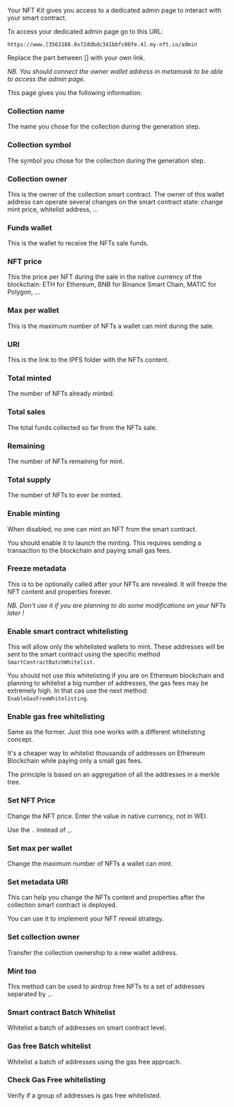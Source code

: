 Your NFT Kit gives you access to a dedicated admin page to interact with your smart contract.

To access your dedicated admin page go to this URL:

```
https://www.[3563188.0x72ddbdc341bbfc00fe.4].my-nft.io/admin
```

Replace the part between [] with your own link.

*NB. You should connect the owner wallet address in metamask to be able to access the admin page.*

This page gives you the following information:

### Collection name

The name you chose for the collection during the generation step.

### Collection symbol

The symbol you chose for the collection during the generation step.

### Collection owner

This is the owner of the collection smart contract. The owner of this wallet address can operate several changes on the smart contract state: change mint price, whitelist address, ...

### Funds wallet

This is the wallet to receive the NFTs sale funds.

### NFT price

This the price per NFT during the sale in the native currency of the blockchain: ETH for Ethereum, BNB for Binance Smart Chain, MATIC for Polygon, ...

### Max per wallet

This is the maximum number of NFTs a wallet can mint during the sale.

### URI

This is the link to the IPFS folder with the NFTs content.

### Total minted

The number of NFTs already minted.

### Total sales

The total funds collected so far from the NFTs sale.

### Remaining

The number of NFTs remaining for mint.

### Total supply

The number of NFTs to ever be minted.

### Enable minting

When disabled, no one can mint an NFT from the smart contract.

You should enable it to launch the minting. This requires sending a transaction to the blockchain and paying small gas fees.

### Freeze metadata

This is to be optionally called after your NFTs are revealed. It will freeze the NFT content and properties forever.

*NB. Don't use it if you are planning to do some modifications on your NFTs later !*

### Enable smart contract whitelisting

This will allow only the whitelisted wallets to mint. These addresses will be sent to the smart contract using the specific method `SmartContractBatchWhitelist`.

You should not use this whitelisting if you are on Ethereum blockchain and planning to whitelist a big number of addresses, the gas fees may be extremely high. In that cas use the next method: `EnableGasFreeWhitelisting`.

### Enable gas free whitelisting

Same as the former. Just this one works with a different whitelisting concept.

It's a cheaper way to whitelist thousands of addresses on Ethereum Blockchain while paying only a small gas fees.

The principle is based on an aggregation of all the addresses in a merkle tree.

### Set NFT Price

Change the NFT price. Enter the value in native currency, not in WEI.

Use the `.` instead of `,`.

### Set max per wallet

Change the maximum number of NFTs a wallet can mint.

### Set metadata URI

This can help you change the NFTs content and properties after the collection smart contract is deployed.

You can use it to implement your NFT reveal strategy.

### Set collection owner

Transfer the collection ownership to a new wallet address.

### Mint too

This method can be used to airdrop free NFTs to a set of addresses separated by `,`.

### Smart contract Batch Whitelist

Whitelist a batch of addresses on smart contract level.

### Gas free Batch whitelist

Whitelist a batch of addresses using the gas free approach.

### Check Gas Free whitelisting

Verify if a group of addresses is gas free whitelisted.
